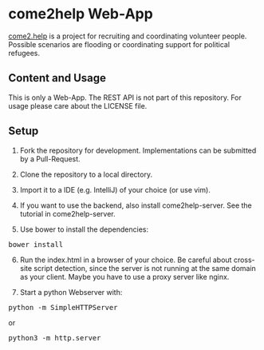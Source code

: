 # come2help Web-App

<a href="http://come2.help">come2.help</a> is a project for recruiting and coordinating volunteer people.
Possible scenarios are flooding or coordinating support for political refugees.

## Content and Usage

This is only a Web-App. The REST API is not part of this repository. For usage please care about the
LICENSE file.

## Setup

1. Fork the repository for development. Implementations can be submitted by a Pull-Request.

2. Clone the repository to a local directory.

3. Import it to a IDE (e.g. IntelliJ) of your choice (or use vim).

4. If you want to use the backend, also install come2help-server. See the tutorial in come2help-server.

5. Use bower to install the dependencies:
<pre>bower install</pre>

6. Run the index.html in a browser of your choice.
  Be careful about cross-site script detection, since the server is not running at the same domain as your client.
  Maybe you have to use a proxy server like nginx.
  
7. Start a python Webserver with:
  <pre>python -m SimpleHTTPServer</pre>
  or
  <pre>python3 -m http.server</pre>
